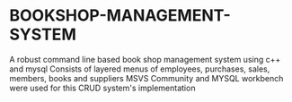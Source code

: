 # BOOKSHOP-MANAGEMENT-SYSTEM
A robust command line based book shop management system using c++ and mysql
Consists of layered menus of employees, purchases, sales, members, books and suppliers
MSVS Community and MYSQL workbench were used for this CRUD system's implementation
